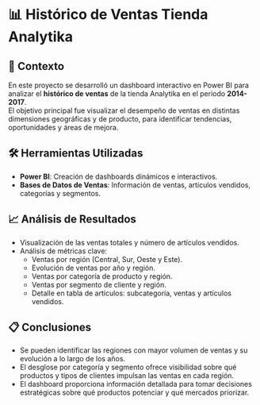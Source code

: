# 📊 Histórico de Ventas Tienda Analytika

## 📝 Contexto
En este proyecto se desarrolló un dashboard interactivo en Power BI para analizar el **histórico de ventas** de la tienda Analytika en el periodo **2014-2017**.  
El objetivo principal fue visualizar el desempeño de ventas en distintas dimensiones geográficas y de producto, para identificar tendencias, oportunidades y áreas de mejora.

## 🛠️ Herramientas Utilizadas
- **Power BI**: Creación de dashboards dinámicos e interactivos.
- **Bases de Datos de Ventas**: Información de ventas, artículos vendidos, categorías y segmentos.

## 📈 Análisis de Resultados
- Visualización de las ventas totales y número de artículos vendidos.
- Análisis de métricas clave:
  - Ventas por región (Central, Sur, Oeste y Este).
  - Evolución de ventas por año y región.
  - Ventas por categoría de producto y región.
  - Ventas por segmento de cliente y región.
  - Detalle en tabla de artículos: subcategoría, ventas y artículos vendidos.

## 📋 Conclusiones
- Se pueden identificar las regiones con mayor volumen de ventas y su evolución a lo largo de los años.
- El desglose por categoría y segmento ofrece visibilidad sobre qué productos y tipos de clientes impulsan las ventas en cada región.
- El dashboard proporciona información detallada para tomar decisiones estratégicas sobre qué productos potenciar y qué mercados priorizar.
